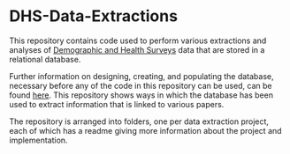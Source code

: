 # DHS-Data-Extractions

This repository contains code used to perform various extractions and analyses of [Demographic and Health Surveys](https://dhsprogram.com) data that are stored in a relational database.

Further information on designing, creating, and populating the database, necessary before any of the code in this repository can be used, can be found [here](https://github.com/harry-gibson/DHS-To-Database). This repository shows ways in which the database has been used to extract information that is linked to various papers.

The repository is arranged into folders, one per data extraction project, each of which has a readme giving more information about the project and implementation.

